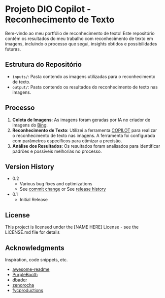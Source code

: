 # Projeto DIO Copilot - Reconhecimento de Texto

Bem-vindo ao meu portfólio de reconhecimento de texto! Este repositório contém os resultados do meu trabalho com reconhecimento de texto em imagens, incluindo o processo que segui, insights obtidos e possibilidades futuras.

## Estrutura do Repositório

- `inputs/`: Pasta contendo as imagens utilizadas para o reconhecimento de texto.
- `output/`: Pasta contendo os resultados do reconhecimento de texto nas imagens.


## Processo

1. **Coleta de Imagens**: As imagens foram geradas por IA no criador de imagens do [Bing](https://www.bing.com/images/create?).
2. **Reconhecimento de Texto**: Utilizei a ferramenta [COPILOT](https://www.microsoft.com/pt-br/microsoft-copilot) para realizar o reconhecimento de texto nas imagens. A ferramenta foi configurada com parâmetros específicos para otimizar a precisão.
3. **Análise dos Resultados**: Os resultados foram analisados para identificar padrões e possíveis melhorias no processo.


## Version History

* 0.2
    * Various bug fixes and optimizations
    * See [commit change]() or See [release history]()
* 0.1
    * Initial Release

## License

This project is licensed under the [NAME HERE] License - see the LICENSE.md file for details

## Acknowledgments

Inspiration, code snippets, etc.
* [awesome-readme](https://github.com/matiassingers/awesome-readme)
* [PurpleBooth](https://gist.github.com/PurpleBooth/109311bb0361f32d87a2)
* [dbader](https://github.com/dbader/readme-template)
* [zenorocha](https://gist.github.com/zenorocha/4526327)
* [fvcproductions](https://gist.github.com/fvcproductions/1bfc2d4aecb01a834b46)
